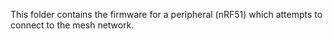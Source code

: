 This folder contains the firmware for a peripheral (nRF51) which attempts to connect to the mesh network.